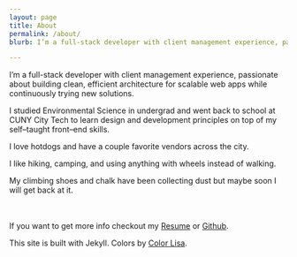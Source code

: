 ```yaml
---
layout: page
title: About
permalink: /about/
blurb: I’m a full-stack developer with client management experience, passionate about building clean, efficient architecture for scalable web apps while continuously trying new solutions.

---
```


I’m a full-stack developer with client management experience, passionate about building clean, efficient architecture for scalable web apps while continuously trying new solutions.

I studied Environmental Science in undergrad and went back to school at CUNY City Tech to learn design and development principles on top of my self–taught front–end skills.

I love hotdogs and have a couple favorite vendors across the city.

I like hiking, camping, and using anything with wheels instead of walking.

My climbing shoes and chalk have been collecting dust but maybe soon I will get back at it.
<br/>
<br/>
<br/>

If you want to get more info checkout my <a target="_blank" href="{{ site.baseurl }}/assets/pdfs/Resume.pdf">Resume</a> or <a target="_blank" href="https://github.com/erikleon/">Github</a>.

This site is built with Jekyll. Colors by <a href="http://colorlisa.com/">Color Lisa</a>.
